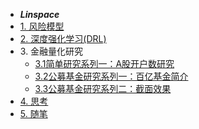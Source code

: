 - ***Linspace***
- [1. 风险模型](stat_control/stat_control)
- [2. 深度强化学习(DRL)](DRL/DRL)
- 3\. 金融量化研究
   * [3.1简单研究系列一：A股开户数研究](quant/account)
   * [3.2公募基金研究系列一：百亿基金简介](quant/fund_analysis)
   * [3.3公募基金研究系列二：截面效果](quant/icsec)
- [4. 思考](thought/thought)
- [5. 随笔](record/record)
